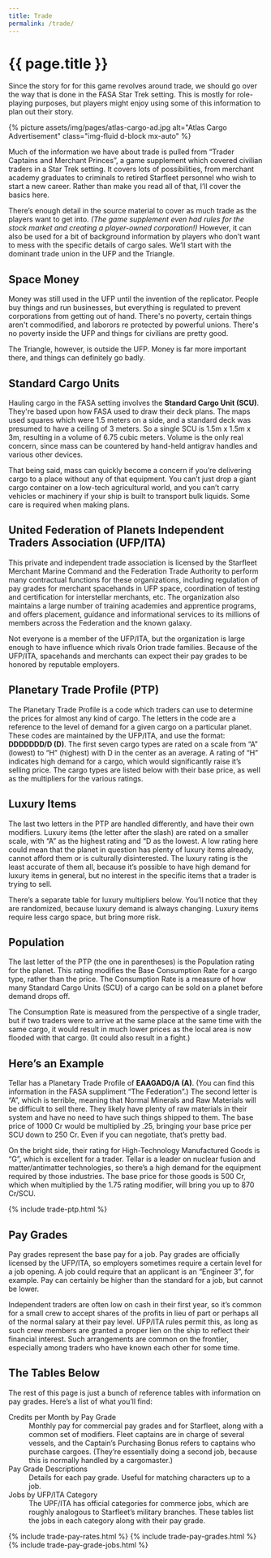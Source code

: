 ```yaml
---
title: Trade
permalink: /trade/
---
```


# {{ page.title }}

<p class="lead">Since the story for for this game revolves around trade, we should go over the way that is done in the FASA Star Trek setting. This is mostly for role-playing purposes, but players might enjoy using some of this information to plan out their story.</p>

{% picture assets/img/pages/atlas-cargo-ad.jpg alt="Atlas Cargo Advertisement" class="img-fluid d-block mx-auto" %}

Much of the information we have about trade is pulled from “Trader Captains and Merchant Princes”, a game supplement which covered civilian traders in a Star Trek setting. It covers lots of possibilities, from merchant academy graduates to criminals to retired Starfleet personnel who wish to start a new career. Rather than make you read all of that, I’ll cover the basics here.

There’s enough detail in the source material to cover as much trade as the players want to get into. *(The game supplement even had rules for the stock market and creating a player-owned corporation!)* However, it can also be used for a bit of background information by players who don’t want to mess with the specific details of cargo sales. We’ll start with the dominant trade union in the UFP and the Triangle.

## Space Money
Money was still used in the UFP until the invention of the replicator. People buy things and run businesses, but everything is regulated to prevent corporations from getting out of hand. There's no poverty, certain things aren't commodified, and laborors re protected by powerful unions. There's no poverty inside the UFP and things for civilians are pretty good.

The Triangle, however, is outside the UFP. Money is far more important there, and things can definitely go badly.

## Standard Cargo Units

Hauling cargo in the FASA setting involves the **Standard Cargo Unit (SCU)**. They're based upon how FASA used to draw their deck plans. The maps used squares which were 1.5 meters on a side, and a standard deck was presumed to have a ceiling of 3 meters. So a single SCU is 1.5m x 1.5m x 3m, resulting in a volume of 6.75 cubic meters. Volume is the only real concern, since mass can be countered by hand-held antigrav handles and various other devices.

That being said, mass can quickly become a concern if you’re delivering cargo to a place without any of that equipment. You can’t just drop a giant cargo container on a low-tech agricultural world, and you can’t carry vehicles or machinery if your ship is built to transport bulk liquids. Some care is required when making plans.

## United Federation of Planets Independent Traders Association (UFP/ITA)

This private and independent trade association is licensed by the Starfleet Merchant Marine Command and the Federation Trade Authority to perform many contractual functions for these organizations, including regulation of pay grades for merchant spacehands in UFP space, coordination of testing and certification for interstellar merchants, etc. The organization also maintains a large number of training academies and apprentice programs, and offers placement, guidance and informational services to its millions of members across the Federation and the known galaxy.

Not everyone is a member of the UFP/ITA, but the organization is large enough to have influence which rivals Orion trade families. Because of the UFP/ITA, spacehands and merchants can expect their pay grades to be honored by reputable employers.

## Planetary Trade Profile (PTP)

The Planetary Trade Profile is a code which traders can use to determine the prices for almost any kind of cargo. The letters in the code are a reference to the level of demand for a given cargo on a particular planet. These codes are maintained by the UFP/ITA, and use the format: **DDDDDDD/D (D)**. The first seven cargo types are rated on a scale from “A” (lowest) to “H” (highest) with D in the center as an average. A rating of “H” indicates high demand for a cargo, which would significantly raise it’s selling price. The cargo types are listed below with their base price, as well as the multipliers for the various ratings.

## Luxury Items

The last two letters in the PTP are handled differently, and have their own modifiers. Luxury items (the letter after the slash) are rated on a smaller scale, with “A” as the highest rating and “D as the lowest. A low rating here could mean that the planet in question has plenty of luxury items already, cannot afford them or is culturally disinterested. The luxury rating is the least accurate of them all, because it’s possible to have high demand for luxury items in general, but no interest in the specific items that a trader is trying to sell.

There’s a separate table for luxury multipliers below. You’ll notice that they are randomized, because luxury demand is always changing. Luxury items require less cargo space, but bring more risk.

## Population

The last letter of the PTP (the one in parentheses) is the Population rating for the planet. This rating modifies the Base Consumption Rate for a cargo type, rather than the price. The Consumption Rate is a measure of how many Standard Cargo Units (SCU) of a cargo can be sold on a planet before demand drops off.

The Consumption Rate is measured from the perspective of a single trader, but if two traders were to arrive at the same place at the same time with the same cargo, it would result in much lower prices as the local area is now flooded with that cargo. (It could also result in a fight.)

## Here’s an Example

Tellar has a Planetary Trade Profile of **EAAGADG/A (A)**. (You can find this information in the FASA suppliment “The Federation”.) The second letter is “A”, which is terrible, meaning that Normal Minerals and Raw Materials will be difficult to sell there. They likely have plenty of raw materials in their system and have no need to have such things shipped to them. The base price of 1000 Cr would be multiplied by .25, bringing your base price per SCU down to 250 Cr. Even if you can negotiate, that’s pretty bad.

On the bright side, their rating for High-Technology Manufactured Goods is “G”, which is excellent for a trader. Tellar is a leader on nuclear fusion and matter/antimatter technologies, so there’s a high demand for the equipment required by those industries. The base price for those goods is 500 Cr, which when multiplied by the 1.75 rating modifier, will bring you up to 870 Cr/SCU.

{% include trade-ptp.html %}

## Pay Grades

Pay grades represent the base pay for a job. Pay grades are officially licensed by the UFP/ITA, so employers sometimes require a certain level for a job opening. A job could require that an applicant is an “Engineer 3”, for example. Pay can certainly be higher than the standard for a job, but cannot be lower.

Independent traders are often low on cash in their first year, so it’s common for a small crew to accept shares of the profits in lieu of part or perhaps all of the normal salary at their pay level. UFP/ITA rules permit this, as long as such crew members are granted a proper lien on the ship to reflect their financial interest. Such arrangements are common on the frontier, especially among traders who have known each other for some time.

## The Tables Below

The rest of this page is just a bunch of reference tables with information on pay grades. Here’s a list of what you’ll find:

<dl>
  <dt>Credits per Month by Pay Grade</dt>
  <dd>Monthly pay for commercial pay grades and for Starfleet, along with a common set of modifiers. Fleet captains are in charge of several vessels, and the Captain’s Purchasing Bonus refers to captains who purchase cargoes. (They’re essentially doing a second job, because this is normally handled by a cargomaster.)</dd>
  <dt>Pay Grade Descriptions</dt>
  <dd>Details for each pay grade. Useful for matching characters up to a job.</dd>
  <dt>Jobs by UFP/ITA Category</dt>
  <dd>The UPF/ITA has official categories for commerce jobs, which are roughly analogous to Starfleet’s military branches. These tables list the jobs in each category along with their pay grade.</dd>
</dl>

{% include trade-pay-rates.html %}
{% include trade-pay-grades.html %}
{% include trade-pay-grade-jobs.html %}







